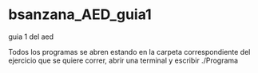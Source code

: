 # bsanzana_AED_guia1
guia 1 del aed

Todos los programas se abren estando en la carpeta correspondiente del ejercicio que se quiere correr, abrir una terminal y escribir ./Programa
